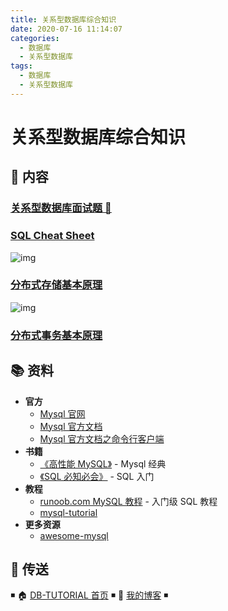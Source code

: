 ```yaml
---
title: 关系型数据库综合知识
date: 2020-07-16 11:14:07
categories: 
  - 数据库
  - 关系型数据库
tags: 
  - 数据库
  - 关系型数据库
---
```


# 关系型数据库综合知识

## 📖 内容

### [关系型数据库面试题 💯](01.关系型数据库面试.md)

### [SQL Cheat Sheet](02.SqlCheatSheet.md)

![img](https://raw.githubusercontent.com/dunwu/images/dev/snap/20200115160512.png)

### [分布式存储基本原理](https://github.com/dunwu/blog/blob/master/source/_posts/theory/distributed-storage.md)

![img](https://raw.githubusercontent.com/dunwu/images/dev/snap/20200716110854.png)

### [分布式事务基本原理](https://github.com/dunwu/blog/blob/master/source/_posts/theory/distributed-transaction.md)

## 📚 资料

- **官方**
  - [Mysql 官网](https://www.mysql.com/)
  - [Mysql 官方文档](https://dev.mysql.com/doc/)
  - [Mysql 官方文档之命令行客户端](https://dev.mysql.com/doc/refman/8.0/en/mysql.html)
- **书籍**
  - [《高性能 MySQL》](https://item.jd.com/11220393.html) - Mysql 经典
  - [《SQL 必知必会》](https://item.jd.com/11232698.html) - SQL 入门
- **教程**
  - [runoob.com MySQL 教程](http://www.runoob.com/mymysql-tutorial.html) - 入门级 SQL 教程
  - [mysql-tutorial](https://github.com/jaywcjlove/mysql-tutorial)
- **更多资源**
  - [awesome-mysql](https://github.com/jobbole/awesome-mysql-cn)

## 🚪 传送

◾ 🏠 [DB-TUTORIAL 首页](https://github.com/dunwu/db-tutorial) ◾ 🎯 [我的博客](https://github.com/dunwu/blog) ◾
